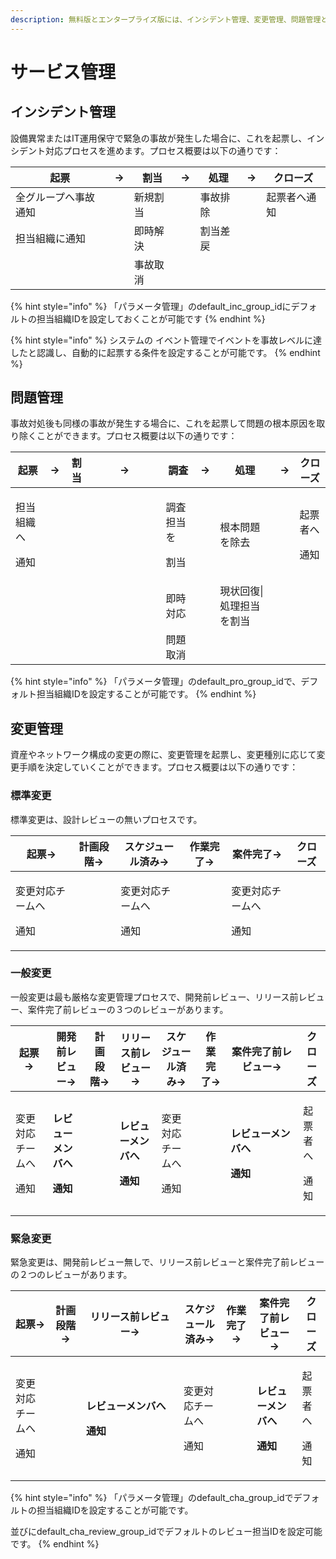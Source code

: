 ```yaml
---
description: 無料版とエンタープライズ版には、インシデント管理、変更管理、問題管理といった3つの組み込みアプリケーションが含まれています。
---
```


# サービス管理

## インシデント管理

設備異常またはIT運用保守で緊急の事故が発生した場合に、これを起票し、インシデント対応プロセスを進めます。プロセス概要は以下の通りです：

| 起票         | → | 割当   | → | 処理   | → | クローズ   |
| ---------- | - | ---- | - | ---- | - | ------ |
| 全グループへ事故通知 |   | 新規割当 |   | 事故排除 |   | 起票者へ通知 |
| 担当組織に通知    |   | 即時解決 |   | 割当差戻 |   |        |
|            |   | 事故取消 |   |      |   |        |

{% hint style="info" %}
「パラメータ管理」のdefault\_inc\_group\_idにデフォルトの担当組織IDを設定しておくことが可能です
{% endhint %}

{% hint style="info" %}
システムの イベント管理でイベントを事故レベルに達したと認識し、自動的に起票する条件を設定することが可能です。
{% endhint %}

## 問題管理

事故対処後も同様の事故が発生する場合に、これを起票して問題の根本原因を取り除くことができます。プロセス概要は以下の通りです：

<table><thead><tr><th>起票</th><th>→</th><th>割当</th><th width="100">→</th><th>調査</th><th>→</th><th>処理</th><th>→</th><th>クローズ</th></tr></thead><tbody><tr><td><p>担当組織へ</p><p>通知</p></td><td></td><td></td><td></td><td><p>調査担当を</p><p>割当</p></td><td></td><td>根本問題を除去</td><td></td><td><p>起票者へ</p><p>通知</p></td></tr><tr><td></td><td></td><td></td><td></td><td>即時対応</td><td></td><td>現状回復|処理担当を割当</td><td></td><td></td></tr><tr><td></td><td></td><td></td><td></td><td>問題取消</td><td></td><td></td><td></td><td></td></tr></tbody></table>

{% hint style="info" %}
「パラメータ管理」のdefault\_pro\_group\_idで、デフォルト担当組織IDを設定することが可能です。
{% endhint %}

## 変更管理

資産やネットワーク構成の変更の際に、変更管理を起票し、変更種別に応じて変更手順を決定していくことができます。プロセス概要は以下の通りです：

### 標準変更

標準変更は、設計レビューの無いプロセスです。

| 起票→                      | 計画段階→ | スケジュール済み→                | 作業完了→ | 案件完了→                    | クローズ |
| ------------------------ | ----- | ------------------------ | ----- | ------------------------ | ---- |
| <p>変更対応チームへ</p><p>通知</p> |       | <p>変更対応チームへ</p><p>通知</p> |       | <p>変更対応チームへ</p><p>通知</p> |      |

### 一般変更

一般変更は最も厳格な変更管理プロセスで、開発前レビュー、リリース前レビュー、案件完了前レビューの３つのレビューがあります。

<table><thead><tr><th>起票→</th><th>開発前レビュー→</th><th>計画段階→</th><th>リリース前レビュー→</th><th>スケジュール済み→</th><th>作業完了→</th><th width="100">案件完了前レビュー→</th><th>クローズ</th></tr></thead><tbody><tr><td><p>変更対応チームへ</p><p>通知</p></td><td><p><strong>レビューメンバへ</strong></p><p><strong>通知</strong></p></td><td></td><td><p><strong>レビューメンバへ</strong></p><p><strong>通知</strong></p></td><td><p>変更対応チームへ</p><p>通知</p></td><td></td><td><p><strong>レビューメンバへ</strong></p><p><strong>通知</strong></p></td><td><p>起票者へ</p><p>通知</p></td></tr></tbody></table>

### 緊急変更

緊急変更は、開発前レビュー無しで、リリース前レビューと案件完了前レビューの２つのレビューがあります。

<table><thead><tr><th>起票→</th><th>計画段階→</th><th width="140">リリース前レビュー→</th><th>スケジュール済み→</th><th>作業完了→</th><th>案件完了前レビュー→</th><th>クローズ</th></tr></thead><tbody><tr><td><p>変更対応チームへ</p><p>通知</p></td><td></td><td><p><strong>レビューメンバへ</strong></p><p><strong>通知</strong></p></td><td><p>変更対応チームへ</p><p>通知</p></td><td></td><td><p><strong>レビューメンバへ</strong></p><p><strong>通知</strong></p></td><td><p>起票者へ</p><p>通知</p></td></tr></tbody></table>

{% hint style="info" %}
「パラメータ管理」のdefault\_cha\_group\_idでデフォルトの担当組織IDを設定することが可能です。

並びにdefault\_cha\_review\_group\_idでデフォルトのレビュー担当IDを設定可能です。
{% endhint %}
